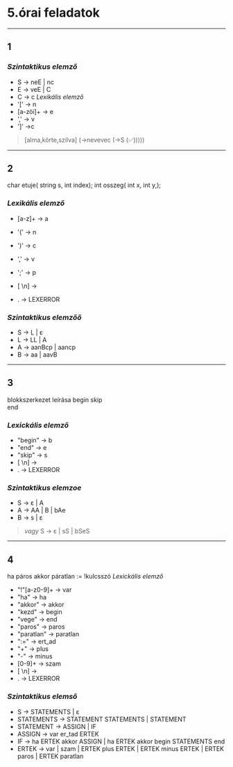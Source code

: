# 5.órai feladatok

______________________________________________________________________

## 1

### *Szintaktikus elemző*

- S -> neE | nc
- E -> veE | C
- C -> c
  *Lexikális elemző*
- '\[' -> n
- [a-zöi]+ -> e
- ',' -> v
- '\]' ->c

> [alma,körte,szilva] (->nevevec (->S (✅)))))

______________________________________________________________________

## 2

char etuje( string s, int index);
int osszeg( int x, int y,);

### *Lexikális elemző*

- [a-z]+ -> a

- '(' -> n

- ')' -> c

- ',' -> v

- ';' -> p

- [ \\n] ->

- . -> LEXERROR

### *Szintaktikus elemzőő*

- S -> L | ε
- L -> LL | A
- A -> aanBcp | aancp
- B -> aa | aavB

______________________________________________________________________

## 3

blokkszerkezet leírása
begin
skip\
end

### *Lexickális elemző*

- "begin" -> b
- "end" -> e
- "skip" -> s
- [ \\n] ->
- . -> LEXERROR

### *Szintaktikus elemzoe*

- S -> ε | A
- A -> AA | B | bAe
- B -> s | ε

> *vagy*
> S -> ε | sS | bSeS

______________________________________________________________________

## 4

ha páros akkor páratlan := !kulcsszó
*Lexickális elemző*

- "!"[a-z0-9]+ -> var
- "ha" -> ha
- "akkor" -> akkor
- "kezd" -> begin
- "vege" -> end
- "paros" -> paros
- "paratlan" -> paratlan
- ":=" -> ert_ad
- "+" -> plus
- "-" -> minus
- [0-9]+ -> szam
- [ \\n] ->
- . -> LEXERROR

### *Szintaktikus elemső*

- S -> STATEMENTS | ε
- STATEMENTS -> STATEMENT STATEMENTS | STATEMENT
- STATEMENT -> ASSIGN | IF
- ASSIGN -> var er_tad ERTEK
- IF -> ha ERTEK akkor ASSIGN | ha ERTEK akkor begin STATEMENTS end
- ERTEK -> var | szam | ERTEK plus ERTEK | ERTEK minus ERTEK | ERTEK paros |
    ERTEK paratlan
